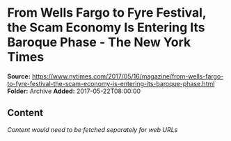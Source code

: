 # From Wells Fargo to Fyre Festival, the Scam Economy Is Entering Its Baroque Phase - The New York Times

**Source:** https://www.nytimes.com/2017/05/16/magazine/from-wells-fargo-to-fyre-festival-the-scam-economy-is-entering-its-baroque-phase.html
**Folder:** Archive
**Added:** 2017-05-22T08:00:00




## Content
*Content would need to be fetched separately for web URLs*
